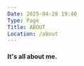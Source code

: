 ```yaml
---
Date: 2025-04-28 19:40
Type: Page
Title: ABOUT
Location: /about
---
```


<!-- # ABOUT -->

#### It's all about me.
